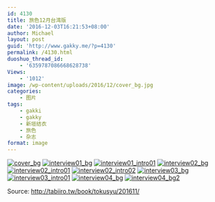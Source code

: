 ```yaml
---
id: 4130
title: 旅色12月台湾版
date: '2016-12-03T16:21:53+08:00'
author: Michael
layout: post
guid: 'http://www.gakky.me/?p=4130'
permalink: /4130.html
duoshuo_thread_id:
    - '6359787086668628738'
Views:
    - '1012'
image: /wp-content/uploads/2016/12/cover_bg.jpg
categories:
    - 图片
tags:
    - gakki
    - gakky
    - 新垣结衣
    - 旅色
    - 杂志
format: image
---
```


[![cover_bg](http://www.yui-aragaki.org/wp-content/uploads/2016/12/cover_bg.jpg)](http://www.yui-aragaki.org/wp-content/uploads/2016/12/cover_bg.jpg "cover_bg") [![interview01_bg](http://www.yui-aragaki.org/wp-content/uploads/2016/12/interview01_bg.jpg)](http://www.yui-aragaki.org/wp-content/uploads/2016/12/interview01_bg.jpg "interview01_bg") [![interview01_intro01](http://www.yui-aragaki.org/wp-content/uploads/2016/12/interview01_intro01.jpg)](http://www.yui-aragaki.org/wp-content/uploads/2016/12/interview01_intro01.jpg "interview01_intro01") [![interview02_bg](http://www.yui-aragaki.org/wp-content/uploads/2016/12/interview02_bg.jpg)](http://www.yui-aragaki.org/wp-content/uploads/2016/12/interview02_bg.jpg "interview02_bg") [![interview02_intro01](http://www.yui-aragaki.org/wp-content/uploads/2016/12/interview02_intro01.jpg)](http://www.yui-aragaki.org/wp-content/uploads/2016/12/interview02_intro01.jpg "interview02_intro01") [![interview02_intro02](http://www.yui-aragaki.org/wp-content/uploads/2016/12/interview02_intro02.jpg)](http://www.yui-aragaki.org/wp-content/uploads/2016/12/interview02_intro02.jpg "interview02_intro02") [![interview03_bg](http://www.yui-aragaki.org/wp-content/uploads/2016/12/interview03_bg.jpg)](http://www.yui-aragaki.org/wp-content/uploads/2016/12/interview03_bg.jpg "interview03_bg") [![interview03_intro01](http://www.yui-aragaki.org/wp-content/uploads/2016/12/interview03_intro01.jpg)](http://www.yui-aragaki.org/wp-content/uploads/2016/12/interview03_intro01.jpg "interview03_intro01") [![interview04_bg](http://www.yui-aragaki.org/wp-content/uploads/2016/12/interview04_bg.jpg)](http://www.yui-aragaki.org/wp-content/uploads/2016/12/interview04_bg.jpg "interview04_bg") [![interview04_bg2](http://www.yui-aragaki.org/wp-content/uploads/2016/12/interview04_bg2.jpg)](http://www.yui-aragaki.org/wp-content/uploads/2016/12/interview04_bg2.jpg "interview04_bg2")

Source: http://tabiiro.tw/book/tokusyu/201611/